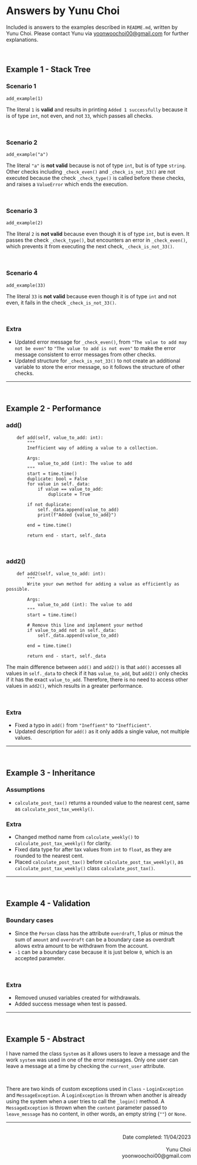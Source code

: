 # Answers by Yunu Choi

Included is answers to the examples described in `README.md`, written by Yunu Choi. Please contact Yunu via yoonwoochoi00@gmail.com for further explanations.

<br>

## Example 1 - Stack Tree

### Scenario 1

```
add_example(1)
```

The literal `1` is **valid** and results in printing `Added 1 successfully` because it is of type `int`, not even, and not `33`, which passes all checks.

<br>

### Scenario 2

```
add_example("a")
```

The literal `"a"` is **not valid** because is not of type `int`, but is of type `string`. Other checks including `_check_even()` and `_check_is_not_33()` are not executed because the check `_check_type()` is called before these checks, and raises a `ValueError` which ends the execution.

<br>

### Scenario 3

```
add_example(2)
```

The literal `2` is **not valid** because even though it is of type `int`, but is even. It passes the check `_check_type()`, but encounters an error in `_check_even()`, which prevents it from executing the next check, `_check_is_not_33()`.

<br>

### Scenario 4

```
add_example(33)
```

The literal `33` is **not valid** because even though it is of type `int` and not even, it fails in the check `_check_is_not_33()`.

<br>

### Extra

- Updated error message for `_check_even()`, from `"The value to add may not be even"` to `"The value to add is not even"` to make the error message consistent to error messages from other checks.
- Updated structure for `_check_is_not_33()` to not create an additional variable to store the error message, so it follows the structure of other checks.

---

<br>

## Example 2 - Performance

### add()

```
    def add(self, value_to_add: int):
        """
        Inefficient way of adding a value to a collection.

        Args:
            value_to_add (int): The value to add
        """
        start = time.time()
        duplicate: bool = False
        for value in self._data:
            if value == value_to_add:
                duplicate = True

        if not duplicate:
            self._data.append(value_to_add)
            print(f"Added {value_to_add}")

        end = time.time()

        return end - start, self._data
```

<br>

### add2()

```
    def add2(self, value_to_add: int):
        """
        Write your own method for adding a value as efficiently as possible.

        Args:
            value_to_add (int): The value to add
        """
        start = time.time()

        # Remove this line and implement your method
        if value_to_add not in self._data:
            self._data.append(value_to_add)

        end = time.time()

        return end - start, self._data
```

The main difference between `add()` and `add2()` is that `add()` accesses all values in `self._data` to check if it has `value_to_add`, but `add2()` only checks if it has the exact `value_to_add`. Therefore, there is no need to access other values in `add2()`, which results in a greater performance.

<br>

### Extra

- Fixed a typo in `add()` from `"Ineffient"` to `"Inefficient"`.
- Updated description for `add()` as it only adds a single value, not multiple values.

---

<br>

## Example 3 - Inheritance

### Assumptions

- `calculate_post_tax()` returns a rounded value to the nearest cent, same as `calculate_post_tax_weekly()`.

### Extra

- Changed method name from `calculate_weekly()` to `calculate_post_tax_weekly()` for clarity.
- Fixed data type for after tax values from `int` to `float`, as they are rounded to the nearest cent.
- Placed `calculate_post_tax()` before `calculate_post_tax_weekly()`, as `calculate_post_tax_weekly()` class `calculate_post_tax()`.

---

<br>

## Example 4 - Validation

### Boundary cases

- Since the `Person` class has the attribute `overdraft`, 1 plus or minus the sum of `amount` and `overdraft` can be a boundary case as overdraft allows extra amount to be withdrawn from the account.
- `-1` can be a boundary case because it is just below `0`, which is an accepted parameter.

<br>

### Extra

- Removed unused variables created for withdrawals.
- Added success message when test is passed.

---

<br>

## Example 5 - Abstract

I have named the class `System` as it allows users to leave a message and the work `system` was used in one of the error messages. Only one user can leave a message at a time by checking the `current_user` attribute.

<br>

There are two kinds of custom exceptions used in `Class` - `LoginException` and `MessageException`. A `LoginException` is thrown when another is already using the system when a user tries to call the `_login()` method. A `MessageException` is thrown when the `content` parameter passed to `leave_message` has no content, in other words, an empty string (`""`) or `None`.

---

<br>

<div style="text-align: right"> 
    Date completed: 11/04/2023
    <br>
    <br>
    Yunu Choi
    <br>
    yoonwoochoi00@gmail.com
</div>
